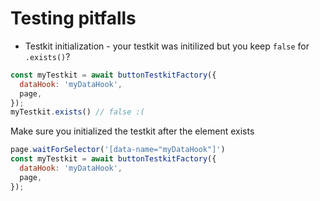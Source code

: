 # Testing pitfalls

* Testkit initialization - your testkit was initilized but you keep `false` for `.exists()`?
```js
const myTestkit = await buttonTestkitFactory({
  dataHook: 'myDataHook',
  page,
});
myTestkit.exists() // false :(
```
Make sure you initialized the testkit after the element exists

```js
page.waitForSelector('[data-name="myDataHook"]')
const myTestkit = await buttonTestkitFactory({
  dataHook: 'myDataHook',
  page,
});
``` 

